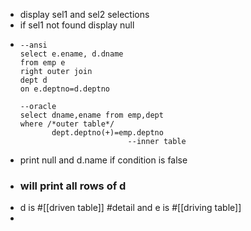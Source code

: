 - display sel1 and sel2 selections
- if sel1 not found display null
- ```
  --ansi
  select e.ename, d.dname 
  from emp e
  right outer join 
  dept d
  on e.deptno=d.deptno 
  
  --oracle
  select dname,ename from emp,dept
  where /*outer table*/ 
  		 dept.deptno(+)=emp.deptno 
          				  --inner table
  ```
- print null and d.name if condition is false
- ### will print all rows of d
- d is #[[driven table]] #detail and e is #[[driving table]]
-